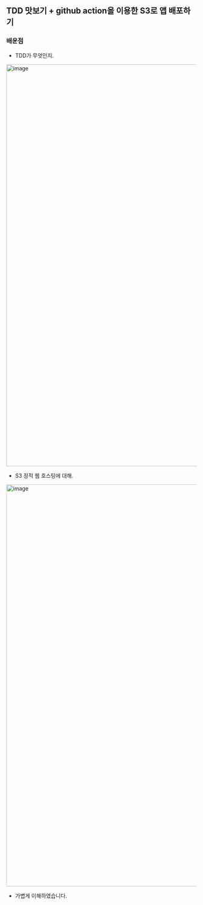 ## TDD 맛보기 + github action을 이용한 S3로 앱 배포하기

### 배운점
- TDD가 무엇인지.
<img width="1061" alt="image" src="https://user-images.githubusercontent.com/59612529/214741706-844a6693-f067-489f-b40f-84f588331ef6.png">

- S3 정적 웹 호스팅에 대해.
<img width="1061" alt="image" src="https://user-images.githubusercontent.com/59612529/214741583-eea93ce6-c837-4ef5-922b-e0bb92e452af.png">

- 가볍게 이해하였습니다. 
